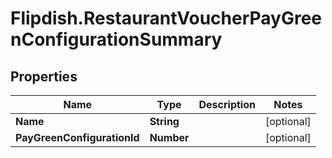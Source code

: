 # Flipdish.RestaurantVoucherPayGreenConfigurationSummary

## Properties

Name | Type | Description | Notes
------------ | ------------- | ------------- | -------------
**Name** | **String** |  | [optional] 
**PayGreenConfigurationId** | **Number** |  | [optional] 


